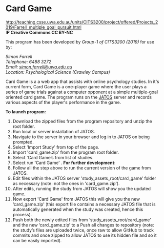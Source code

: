 # Card Game
http://teaching.csse.uwa.edu.au/units/CITS3200/project/offered/Projects_2019/Farrell_multiple_goal_pursuit.html  
__IP Creative Commons CC BY-NC__

This program has been developed by _Group-1 of CITS3200 (2019)_ for use by:  

_Simon Farrell  
Telephone: 6488 3272  
Email: simon.farrell@uwa.edu.au  
Location: Psychological Science (Crawley Campus)_

Card Game is a a web app that assists with online psychology studies.
In it's current form, Card Game is a one-player game where the user plays a series of game trials against a computer opponent at a simple multiple-goal oriented card game. 
The program runs on the [JATOS](https://www.jatos.org/) server and records various aspects of the player's performance in the game.

__To launch program:__
1.	Download the zipped files from the program repository and unzip the root folder.
2.	Run local or server installation of JATOS.
3.	Navigate to the server in your browser and log in to JATOS on being prompted.
4.	Select 'Import Study' from top of the page.
5.	Import 'card_game.zip' from the program root folder.
6.	Select 'Card Game’s from list of studies.
7.	Select run 'Card Game' .
__For further development:__
1.	Follow all the step above to run the current version of the game from JATOS.
2.	Edit files within the JATOS server 'study_assets_root/card_game' folder as necessary (note: not the ones in 'card_game.zip').
3.	After edits, running the study from JATOS will show you the updated game.
4.	Now export 'Card Game' from JATOS this will give you the new ’card_game.zip' (this export file contains a necessary JATOS file that is automatically generated when the study was created, hence this process).
5.	Push both the newly edited files from ‘study_assets_root/card_game’ and the new ‘card_game.zip’ to a Push all changes to repository (note: the study’s files are uploaded twice, once raw to allow GitHub to track commits and once zipped to allow JATOS to use its hidden file and so it can be easily imported).

